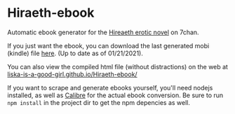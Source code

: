 # Hiraeth-ebook
Automatic ebook generator for the [Hireaeth erotic novel](https://7chan.org/elit/res/26149.html) on 7chan.

If you just want the ebook, you can download the last generated mobi (kindle) file [here](https://github.com/liska-is-a-good-girl/Hiraeth-ebook/raw/master/output/Hiraeth.mobi). (Up to date as of 01/21/2021).

You can also view the compiled html file (without distractions) on the web at [liska-is-a-good-girl.github.io/Hiraeth-ebook/](https://liska-is-a-good-girl.github.io/Hiraeth-ebook/)

If you want to scrape and generate ebooks yourself, you'll need nodejs installed, as well as [Calibre](https://calibre-ebook.com/) for the actual ebook conversion. Be sure to run `npm install` in the project dir to get the npm depencies as well.
